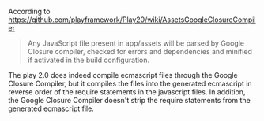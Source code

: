 According to https://github.com/playframework/Play20/wiki/AssetsGoogleClosureCompiler

> Any JavaScript file present in app/assets will be parsed by Google Closure compiler, checked for errors and dependencies and minified if activated in the build configuration.

The play 2.0 does indeed compile ecmascript files through the Google Closure Compiler, but it compiles the files into the generated ecmascript in reverse order of the require statements in the javascript files. In addition, the Google Closure Compiler doesn't strip the require statements from the generated ecmascript file.